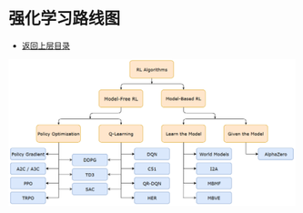 # 强化学习路线图

* [返回上层目录](../reinforcement-learning.md)



![OpenAI-RL-road-map](pic/OpenAI-RL-road-map.png)

